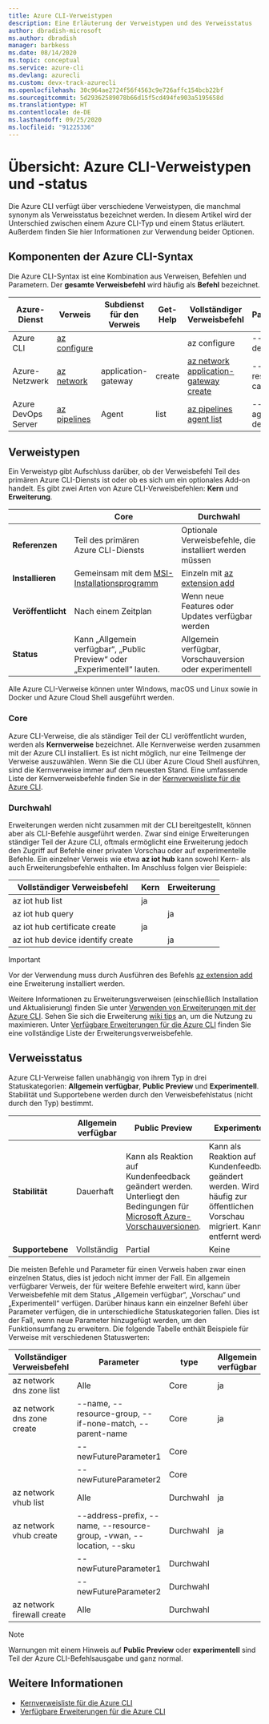 ```yaml
---
title: Azure CLI-Verweistypen
description: Eine Erläuterung der Verweistypen und des Verweisstatus
author: dbradish-microsoft
ms.author: dbradish
manager: barbkess
ms.date: 08/14/2020
ms.topic: conceptual
ms.service: azure-cli
ms.devlang: azurecli
ms.custom: devx-track-azurecli
ms.openlocfilehash: 30c964ae2724f56f4563c9e726affc154bcb22bf
ms.sourcegitcommit: 5d29362589078b66d15f5cd494fe903a5195658d
ms.translationtype: HT
ms.contentlocale: de-DE
ms.lasthandoff: 09/25/2020
ms.locfileid: "91225336"
---
```

# <a name="overview-azure-cli-reference-types-and-status"></a>Übersicht: Azure CLI-Verweistypen und -status

Die Azure CLI verfügt über verschiedene Verweistypen, die manchmal synonym als Verweisstatus bezeichnet werden.  In diesem Artikel wird der Unterschied zwischen einem Azure CLI-Typ und einem Status erläutert. Außerdem finden Sie hier Informationen zur Verwendung beider Optionen.

## <a name="azure-cli-syntax-components"></a>Komponenten der Azure CLI-Syntax

Die Azure CLI-Syntax ist eine Kombination aus Verweisen, Befehlen und Parametern.  Der **gesamte Verweisbefehl** wird häufig als **Befehl** bezeichnet.

| Azure-Dienst | Verweis | Subdienst für den Verweis | Get-Help | Vollständiger Verweisbefehl | Parameterbeispiele
|-|-|-|-|-|-|
| Azure CLI | [az configure](/cli/azure/reference-index#az-configure) | | | az configure | --defaults, --list-default, --scope
| Azure-Netzwerk | [az network](/cli/azure/network) | application-gateway | create | [az network application-gateway create](/cli/azure/network/application-gateway#az-network-application-gateway-create) | --name, --resource-group, --capacity
| Azure DevOps Server | [az pipelines](/cli/azure/pipelines) | Agent | list | [az pipelines agent list](/cli/azure/pipelines/agent) | --pool-id, --agent-name, --demands

## <a name="reference-types"></a>Verweistypen

Ein Verweistyp gibt Aufschluss darüber, ob der Verweisbefehl Teil des primären Azure CLI-Diensts ist oder ob es sich um ein optionales Add-on handelt.  Es gibt zwei Arten von Azure CLI-Verweisbefehlen: **Kern** und **Erweiterung**.

|         | Core  | Durchwahl
|-|-|-|
| **Referenzen** | Teil des primären Azure CLI-Diensts | Optionale Verweisbefehle, die installiert werden müssen
| **Installieren** | Gemeinsam mit dem [MSI-Installationsprogramm]() | Einzeln mit [az extension add]()|
| **Veröffentlicht** | Nach einem Zeitplan | Wenn neue Features oder Updates verfügbar werden
| **Status** | Kann „Allgemein verfügbar“, „Public Preview“ oder „Experimentell“ lauten. | Allgemein verfügbar, Vorschauversion oder experimentell

Alle Azure CLI-Verweise können unter Windows, macOS und Linux sowie in Docker und Azure Cloud Shell ausgeführt werden.

### <a name="core"></a>Core

Azure CLI-Verweise, die als ständiger Teil der CLI veröffentlicht wurden, werden als **Kernverweise** bezeichnet.  Alle Kernverweise werden zusammen mit der Azure CLI installiert. Es ist nicht möglich, nur eine Teilmenge der Verweise auszuwählen.  Wenn Sie die CLI über Azure Cloud Shell ausführen, sind die Kernverweise immer auf dem neuesten Stand.  Eine umfassende Liste der Kernverweisbefehle finden Sie in der [Kernverweisliste für die Azure CLI](/cli/azure/reference-index).

### <a name="extension"></a>Durchwahl

Erweiterungen werden nicht zusammen mit der CLI bereitgestellt, können aber als CLI-Befehle ausgeführt werden.  Zwar sind einige Erweiterungen ständiger Teil der Azure CLI, oftmals ermöglicht eine Erweiterung jedoch den Zugriff auf Befehle einer privaten Vorschau oder auf experimentelle Befehle.  Ein einzelner Verweis wie etwa **az iot hub** kann sowohl Kern- als auch Erweiterungsbefehle enthalten.  Im Anschluss folgen vier Beispiele:

| Vollständiger Verweisbefehl | Kern | Erweiterung
|-|-|-|
| az iot hub list | ja |
| az iot hub query | | ja
| az iot hub certificate create | ja |
| az iot hub device identify create | | ja

> [!IMPORTANT]
> Vor der Verwendung muss durch Ausführen des Befehls [az extension add](/cli/azure/extension#az-extension-add) eine Erweiterung installiert werden.

Weitere Informationen zu Erweiterungsverweisen (einschließlich Installation und Aktualisierung) finden Sie unter [Verwenden von Erweiterungen mit der Azure CLI](azure-cli-extensions-overview.md).  Sehen Sie sich die Erweiterung [wiki tips](https://github.com/Azure/azure-network-cli-extension/wiki/Tips) an, um die Nutzung zu maximieren.  Unter [Verfügbare Erweiterungen für die Azure CLI](azure-cli-extensions-list.md) finden Sie eine vollständige Liste der Erweiterungsverweisbefehle.

## <a name="reference-status"></a>Verweisstatus

Azure CLI-Verweise fallen unabhängig von ihrem Typ in drei Statuskategorien: **Allgemein verfügbar**, **Public Preview** und **Experimentell**.  Stabilität und Supportebene werden durch den Verweisbefehlstatus (nicht durch den Typ) bestimmt.

| | Allgemein verfügbar  | Public Preview | Experimentell
|-|-|-|-|
| **Stabilität** | Dauerhaft | Kann als Reaktion auf Kundenfeedback geändert werden.  Unterliegt den Bedingungen für [Microsoft Azure-Vorschauversionen](/support/legal/preview-supplemental-terms/). | Kann als Reaktion auf Kundenfeedback geändert werden.  Wird häufig zur öffentlichen Vorschau migriert.  Kann entfernt werden.
| **Supportebene** | Vollständig | Partial | Keine

Die meisten Befehle und Parameter für einen Verweis haben zwar einen einzelnen Status, dies ist jedoch nicht immer der Fall.  Ein allgemein verfügbarer Verweis, der für weitere Befehle erweitert wird, kann über Verweisbefehle mit dem Status „Allgemein verfügbar“, „Vorschau“ und „Experimentell“ verfügen. Darüber hinaus kann ein einzelner Befehl über Parameter verfügen, die in unterschiedliche Statuskategorien fallen. Dies ist der Fall, wenn neue Parameter hinzugefügt werden, um den Funktionsumfang zu erweitern.  Die folgende Tabelle enthält Beispiele für Verweise mit verschiedenen Statuswerten:

| Vollständiger Verweisbefehl | Parameter | type | Allgemein verfügbar | Public Preview | Experimentell
|-|-|-|-|-|-|
| az network dns zone list | Alle | Core | ja |
| az network dns zone create | --name, --resource-group, --if-none-match, --parent-name | Core | ja |
|  | --newFutureParameter1 | Core | | ja
|  | --newFutureParameter2 | Core | | | ja
| az network vhub list | Alle |Durchwahl | ja
| az network vhub create | --address-prefix, --name, --resource-group, -vwan, --location, --sku |Durchwahl | ja
|  | --newFutureParameter1 |Durchwahl | | ja
|  | --newFutureParameter2|Durchwahl | | | ja
| az network firewall create | Alle | Durchwahl | | | ja

> [!NOTE]
> Warnungen mit einem Hinweis auf **Public Preview** oder **experimentell** sind Teil der Azure CLI-Befehlsausgabe und ganz normal.

## <a name="see-also"></a>Weitere Informationen

- [Kernverweisliste für die Azure CLI](/cli/azure/reference-index)
- [Verfügbare Erweiterungen für die Azure CLI](azure-cli-extensions-list.md)